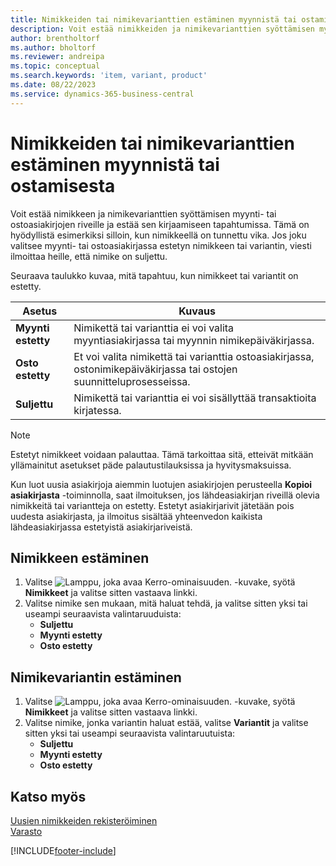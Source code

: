 ```yaml
---
title: Nimikkeiden tai nimikevarianttien estäminen myynnistä tai ostamisesta
description: Voit estää nimikkeiden ja nimikevarianttien syöttämisen myynti- tai ostoasiakirjojen riveille ja estää sen kirjaamiseen kaikissa tapahtumissa.
author: brentholtorf
ms.author: bholtorf
ms.reviewer: andreipa
ms.topic: conceptual
ms.search.keywords: 'item, variant, product'
ms.date: 08/22/2023
ms.service: dynamics-365-business-central
---
```

# <a name="block-items-or-item-variants-from-sales-or-purchasing"></a>Nimikkeiden tai nimikevarianttien estäminen myynnistä tai ostamisesta

Voit estää nimikkeen ja nimikevarianttien syöttämisen myynti- tai ostoasiakirjojen riveille ja estää sen kirjaamiseen tapahtumissa. Tämä on hyödyllistä esimerkiksi silloin, kun nimikkeellä on tunnettu vika. Jos joku valitsee myynti- tai ostoasiakirjassa estetyn nimikkeen tai variantin, viesti ilmoittaa heille, että nimike on suljettu.

Seuraava taulukko kuvaa, mitä tapahtuu, kun nimikkeet tai variantit on estetty.  

|Asetus|Kuvaus|  
|--------------------|------------|  
|**Myynti estetty**|Nimikettä tai varianttia ei voi valita myyntiasiakirjassa tai myynnin nimikepäiväkirjassa.|  
|**Osto estetty**|Et voi valita nimikettä tai varianttia ostoasiakirjassa, ostonimikepäiväkirjassa tai ostojen suunnitteluprosesseissa.|  
|**Suljettu**|Nimikettä tai varianttia ei voi sisällyttää transaktioita kirjatessa.|  

> [!NOTE]
> Estetyt nimikkeet voidaan palauttaa. Tämä tarkoittaa sitä, etteivät mitkään yllämainitut asetukset päde palautustilauksissa ja hyvitysmaksuissa.

Kun luot uusia asiakirjoja aiemmin luotujen asiakirjojen perusteella **Kopioi asiakirjasta** -toiminnolla, saat ilmoituksen, jos lähdeasiakirjan riveillä olevia nimikkeitä tai variantteja on estetty. Estetyt asiakirjarivit jätetään pois uudesta asiakirjasta, ja ilmoitus sisältää yhteenvedon kaikista lähdeasiakirjassa estetyistä asiakirjariveistä.

## <a name="to-block-an-item"></a>Nimikkeen estäminen

1. Valitse ![Lamppu, joka avaa Kerro-ominaisuuden.](media/ui-search/search_small.png "Kerro, mitä haluat tehdä") -kuvake, syötä **Nimikkeet** ja valitse sitten vastaava linkki.  
2. Valitse nimike sen mukaan, mitä haluat tehdä, ja valitse sitten yksi tai useampi seuraavista valintaruuduista:
    * **Suljettu**
    * **Myynti estetty**
    * **Osto estetty**  

## <a name="to-block-an-item-variant"></a>Nimikevariantin estäminen

1. Valitse ![Lamppu, joka avaa Kerro-ominaisuuden.](media/ui-search/search_small.png "Kerro, mitä haluat tehdä") -kuvake, syötä **Nimikkeet** ja valitse sitten vastaava linkki.  
2. Valitse nimike, jonka variantin haluat estää, valitse **Variantit** ja valitse sitten yksi tai useampi seuraavista valintaruutuista:  
    * **Suljettu**
    * **Myynti estetty**
    * **Osto estetty**

## <a name="see-also"></a>Katso myös

[Uusien nimikkeiden rekisteröiminen](inventory-how-register-new-items.md)  
[Varasto](inventory-manage-inventory.md)  

[!INCLUDE[footer-include](includes/footer-banner.md)]
